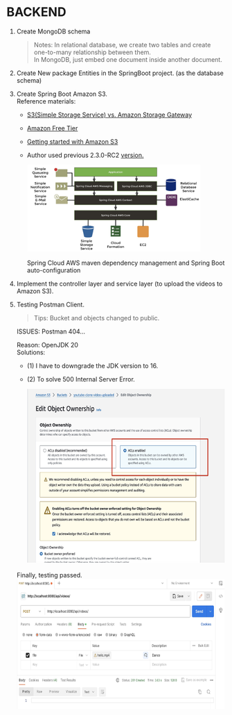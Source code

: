 # BACKEND

1. Create MongoDB schema
    > Notes: In relational database, we create two tables and create one-to-many relationship between them.  
    In MongoDB, just embed one document inside another document.

2. Create New package Entities in the SpringBoot project. (as the database schema)


3. Create Spring Boot Amazon S3.  
    Reference materials:
    - [S3(Simple Storage Service) vs. Amazon Storage Gateway](https://www.trustradius.com/compare-products/amazon-s3-simple-storage-service-vs-aws-storage-gateway#pricing)
    - [Amazon Free Tier](https://aws.amazon.com/free/?all-free-tier.sort-by=item.additionalFields.SortRank&all-free-tier.sort-order=asc&awsf.Free%20Tier%20Types=*all&awsf.Free%20Tier%20Categories=categories%23storage)
    - [Getting started with Amazon S3](https://docs.aws.amazon.com/AmazonS3/latest/userguide/GetStartedWithS3.html?icmpid=docs_amazons3_console)
    - Author used previous 2.3.0-RC2 [version.](https://docs.awspring.io/spring-cloud-aws/docs/2.3.0-RC2/reference/html/index.html)
        
        <img src="./assets/Springboot AWS.jpg" alt="Employee data" width="400" height="200" title="None">

      Spring Cloud AWS maven dependency management and Spring Boot auto-configuration
      

4. Implement the controller layer and service layer (to upload the videos to Amazon S3).


5. Testing
    Postman Client.   
    > Tips: Bucket and objects changed to public.  
    
    ISSUES: Postman 404...
   
    Reason: OpenJDK 20  
    Solutions:   
      - (1) I have to downgrade the JDK version to 16.
      - (2) To solve 500 Internal Server Error.   
   
        <img src="./assets/ACL issue.jpg" alt="Employee data" width="560" height="400" title="None">

    <br>
    Finally, testing passed.   
    <br>
    <img src="./assets/Postman backend test passed.jpg" alt="Employee data" width="660" height="300" title="None">